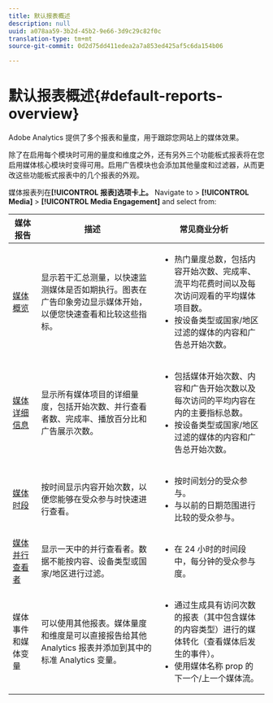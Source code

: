 ```yaml
---
title: 默认报表概述
description: null
uuid: a078aa59-3b2d-45b2-9e66-3d9c29c82f0c
translation-type: tm+mt
source-git-commit: 0d2d75dd411edea2a7a853ed425af5c6da154b06

---
```



# 默认报表概述{#default-reports-overview}

Adobe Analytics 提供了多个报表和量度，用于跟踪您网站上的媒体效果。

除了在启用每个模块时可用的量度和维度之外，还有另外三个功能板式报表将在您启用媒体核心模块时变得可用。启用广告模块也会添加其他量度和过滤器，从而更改这些功能板式报表中的几个报表的外观。

媒体报表列在&#x200B;**[!UICONTROL 报表]选项卡上。** Navigate to &gt; **[!UICONTROL Media]** &gt; **[!UICONTROL Media Engagement]** and select from:

| 媒体报告 | 描述     | 常见商业分析       |
| --- | --- | --- |
| [媒体概览](media-reports-overview.md) | 显示若干汇总测量，以快速监测媒体是否如期执行。图表在广告印象旁边显示媒体开始，以便您快速查看和比较这些指标。 | <ul> <li>热门量度总数，包括内容开始次数、完成率、流平均花费时间以及每次访问观看的平均媒体项目数。  </li> <li>按设备类型或国家/地区过滤的媒体的内容和广告总开始次数。  </li> </ul> |
| [媒体详细信息](media-reports-detail.md) | 显示所有媒体项目的详细量度，包括开始次数、并行查看者数、完成率、播放百分比和广告展示次数。 | <ul> <li>包括媒体开始次数、内容和广告开始次数以及每次访问的平均内容在内的主要指标总数。  </li> <li>按设备类型或国家/地区过滤的媒体的内容和广告总开始次数。  </li> </ul> |
| [媒体时段](media-reports-daypart.md) | 按时间显示内容开始次数，以便您能够在受众参与时快速进行查看。 | <ul> <li>按时间划分的受众参与。  </li> <li>与以前的日期范围进行比较的受众参与。  </li> </ul> |
| [媒体并行查看者](media-concurrent-viewers.md) | 显示一天中的并行查看者。数据不能按内容、设备类型或国家/地区进行过滤。 | <ul> <li>在 24 小时的时间段中，每分钟的受众参与度。  </li> </ul> |
| 媒体事件和媒体变量 | 可以使用其他报表。媒体量度和维度是可以直接报告给其他 Analytics 报表并添加到其中的标准 Analytics 变量。 | <ul> <li>通过生成具有访问次数的报表（其中包含媒体的内容类型）进行的媒体转化（查看媒体后发生的事件）。  </li> <li>使用媒体名称 prop 的下一个/上一个媒体流。  </li> </ul> |
